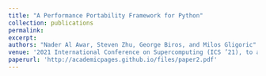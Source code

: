 ```yaml
---
title: "A Performance Portability Framework for Python"
collection: publications
permalink:
excerpt:
authors: "Nader Al Awar, Steven Zhu, George Biros, and Milos Gligoric"
venue: '2021 International Conference on Supercomputing (ICS ’21), to appear, Virtual, June 2021'
paperurl: 'http://academicpages.github.io/files/paper2.pdf'
---
```

